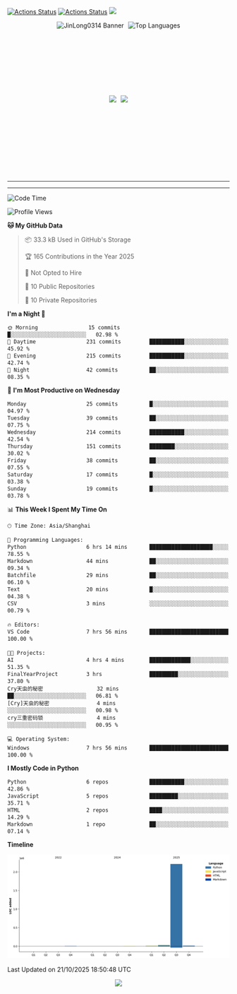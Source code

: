 [![Actions Status](https://github.com/JinLong0314/JinLong0314/workflows/wakatime-stats/badge.svg)](https://github.com/JinLong0314/JinLong0314/actions)
[![Actions Status](https://github.com/JinLong0314/JinLong0314/workflows/update-gh-activity-new/badge.svg)](https://github.com/JinLong0314/JinLong0314/actions)
![](https://visitor-badge-deno.deno.dev/JinLong0314.JinLong0314.svg)
<br>
 
<div align="center" style="display: flex; justify-content: center; align-items: center; gap: 10px;">
  <img src="https://socialify.git.ci/JinLong0314/JinLong0314/image?custom_language=Python&font=Inter&language=1&name=1&pattern=Plus" alt="JinLong0314 Banner" height="150"/>
  <img src="https://github-readme-stats.vercel.app/api/top-langs/?username=JinLong0314&hide_border=true" alt="Top Languages" height="150"/>
</div>

<br>

<div align="center" style="display: flex; justify-content: center; align-items: center; gap: 10px;">
  <img src="https://spotify-github-profile.kittinanx.com/api/view?uid=31afscsa66thkz2rxnganseg5i3a&cover_image=true&theme=default&show_offline=false&background_color=121212&interchange=true&bar_color=53b14f&bar_color_cover=true"  height="180"/>
  <img src="https://spotify-recently-played-readme.vercel.app/api?user=31afscsa66thkz2rxnganseg5i3a&count=5&width=600" height="180"/>
</div>


---

<!--START_SECTION:activity-->

<!--END_SECTION:activity-->

---

<!--START_SECTION:waka-->
![Code Time](http://img.shields.io/badge/Code%20Time-63%20hrs%2013%20mins-blue)

![Profile Views](http://img.shields.io/badge/Profile%20Views-0-blue)

**🐱 My GitHub Data** 

> 📦 33.3 kB Used in GitHub's Storage 
 > 
> 🏆 165 Contributions in the Year 2025
 > 
> 🚫 Not Opted to Hire
 > 
> 📜 10 Public Repositories 
 > 
> 🔑 10 Private Repositories 
 > 
**I'm a Night 🦉** 

```text
🌞 Morning                15 commits          █░░░░░░░░░░░░░░░░░░░░░░░░   02.98 % 
🌆 Daytime                231 commits         ███████████░░░░░░░░░░░░░░   45.92 % 
🌃 Evening                215 commits         ███████████░░░░░░░░░░░░░░   42.74 % 
🌙 Night                  42 commits          ██░░░░░░░░░░░░░░░░░░░░░░░   08.35 % 
```
📅 **I'm Most Productive on Wednesday** 

```text
Monday                   25 commits          █░░░░░░░░░░░░░░░░░░░░░░░░   04.97 % 
Tuesday                  39 commits          ██░░░░░░░░░░░░░░░░░░░░░░░   07.75 % 
Wednesday                214 commits         ███████████░░░░░░░░░░░░░░   42.54 % 
Thursday                 151 commits         ████████░░░░░░░░░░░░░░░░░   30.02 % 
Friday                   38 commits          ██░░░░░░░░░░░░░░░░░░░░░░░   07.55 % 
Saturday                 17 commits          █░░░░░░░░░░░░░░░░░░░░░░░░   03.38 % 
Sunday                   19 commits          █░░░░░░░░░░░░░░░░░░░░░░░░   03.78 % 
```


📊 **This Week I Spent My Time On** 

```text
🕑︎ Time Zone: Asia/Shanghai

💬 Programming Languages: 
Python                   6 hrs 14 mins       ████████████████████░░░░░   78.55 % 
Markdown                 44 mins             ██░░░░░░░░░░░░░░░░░░░░░░░   09.34 % 
Batchfile                29 mins             ██░░░░░░░░░░░░░░░░░░░░░░░   06.10 % 
Text                     20 mins             █░░░░░░░░░░░░░░░░░░░░░░░░   04.38 % 
CSV                      3 mins              ░░░░░░░░░░░░░░░░░░░░░░░░░   00.79 % 

🔥 Editors: 
VS Code                  7 hrs 56 mins       █████████████████████████   100.00 % 

🐱‍💻 Projects: 
AI                       4 hrs 4 mins        █████████████░░░░░░░░░░░░   51.35 % 
FinalYearProject         3 hrs               █████████░░░░░░░░░░░░░░░░   37.80 % 
Cry天虫的秘密                 32 mins             ██░░░░░░░░░░░░░░░░░░░░░░░   06.81 % 
[Cry]天虫的秘密               4 mins              ░░░░░░░░░░░░░░░░░░░░░░░░░   00.98 % 
cry三重密码锁                 4 mins              ░░░░░░░░░░░░░░░░░░░░░░░░░   00.95 % 

💻 Operating System: 
Windows                  7 hrs 56 mins       █████████████████████████   100.00 % 
```

**I Mostly Code in Python** 

```text
Python                   6 repos             ███████████░░░░░░░░░░░░░░   42.86 % 
JavaScript               5 repos             █████████░░░░░░░░░░░░░░░░   35.71 % 
HTML                     2 repos             ████░░░░░░░░░░░░░░░░░░░░░   14.29 % 
Markdown                 1 repo              ██░░░░░░░░░░░░░░░░░░░░░░░   07.14 % 
```



**Timeline**

![Lines of Code chart](https://raw.githubusercontent.com/JinLong0314/JinLong0314/master/assets/bar_graph.png)


 Last Updated on 21/10/2025 18:50:48 UTC
<!--END_SECTION:waka-->



<p align="center">
  <img src="https://capsule-render.vercel.app/api?type=waving&color=gradient&height=60&section=footer"/>
</p>

